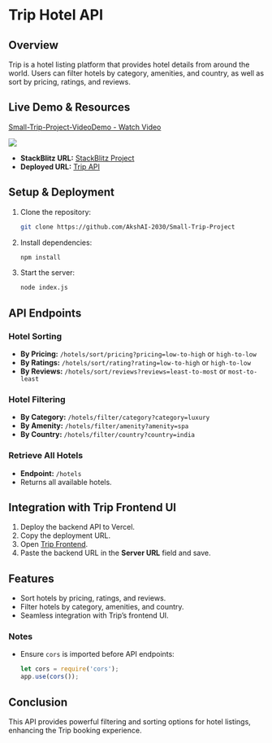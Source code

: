 # Trip Hotel API

## Overview
Trip is a hotel listing platform that provides hotel details from around the world. Users can filter hotels by category, amenities, and country, as well as sort by pricing, ratings, and reviews.

## Live Demo & Resources
<div>
    <a href="https://www.loom.com/share/1fead885eada49148659d8cc8e523037">
      <p>Small-Trip-Project-VideoDemo - Watch Video</p>
    </a>
    <a href="https://www.loom.com/share/1fead885eada49148659d8cc8e523037">
      <img style="max-width:300px;" src="https://cdn.loom.com/sessions/thumbnails/1fead885eada49148659d8cc8e523037-a6cf2411ef1cedbe-full-play.gif">
    </a>
  </div>
  
- **StackBlitz URL:** [StackBlitz Project](https://stackblitz.com/~/github.com/AkshAI-2030/Small-Trip-Project)
- **Deployed URL:** [Trip API](https://small-trip-project-akshay.vercel.app/)

## Setup & Deployment
1. Clone the repository:
   ```sh
   git clone https://github.com/AkshAI-2030/Small-Trip-Project
   ```
2. Install dependencies:
   ```sh
   npm install
   ```
3. Start the server:
   ```sh
   node index.js
   ```

## API Endpoints
### Hotel Sorting
- **By Pricing:** `/hotels/sort/pricing?pricing=low-to-high` or `high-to-low`
- **By Ratings:** `/hotels/sort/rating?rating=low-to-high` or `high-to-low`
- **By Reviews:** `/hotels/sort/reviews?reviews=least-to-most` or `most-to-least`

### Hotel Filtering
- **By Category:** `/hotels/filter/category?category=luxury`
- **By Amenity:** `/hotels/filter/amenity?amenity=spa`
- **By Country:** `/hotels/filter/country?country=india`

### Retrieve All Hotels
- **Endpoint:** `/hotels`
- Returns all available hotels.

## Integration with Trip Frontend UI
1. Deploy the backend API to Vercel.
2. Copy the deployment URL.
3. Open [Trip Frontend](https://bd2-hotel-listing.vercel.app/).
4. Paste the backend URL in the **Server URL** field and save.

## Features
- Sort hotels by pricing, ratings, and reviews.
- Filter hotels by category, amenities, and country.
- Seamless integration with Trip’s frontend UI.

### Notes
- Ensure `cors` is imported before API endpoints:
  ```javascript
  let cors = require('cors');
  app.use(cors());
  ```

## Conclusion
This API provides powerful filtering and sorting options for hotel listings, enhancing the Trip booking experience.

